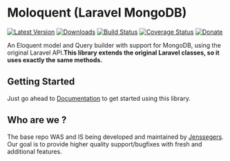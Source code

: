 Moloquent (Laravel MongoDB)
=============================


[![Latest Version](http://img.shields.io/packagist/v/moloquent/moloquent.svg)](https://packagist.org/packages/moloquent/moloquent)
[![Downloads](http://img.shields.io/packagist/dt/moloquent/moloquent.svg)](https://packagist.org/packages/moloquent/moloquent)
[![Build Status](http://img.shields.io/travis/moloquent/moloquent.svg)](https://travis-ci.org/moloquent/moloquent)
[![Coverage Status](http://img.shields.io/coveralls/moloquent/moloquent.svg)](https://coveralls.io/r/moloquent/moloquent?branch=master)
[![Donate](https://img.shields.io/badge/donate-paypal-blue.svg)](https://www.paypal.me/jenssegers)

An Eloquent model and Query builder with support for MongoDB, using the original Laravel API.**This library extends the original Laravel classes, so it uses exactly the same methods.**  

Getting Started
----------------
Just go ahead to [Documentation](https://moloquent.github.io) to get started using this library.


Who are we ?
-------------
The base repo WAS and IS being developed and maintained by [Jenssegers](https://github.com/jenssegers/laravel-mongodb).
Our goal is to provide higher quality support/bugfixes with fresh and additional features.

